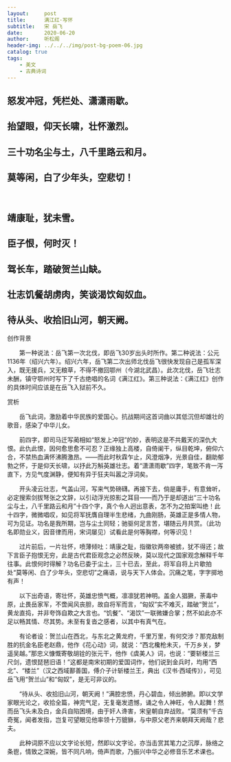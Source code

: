 ```yaml
---
layout:     post
title:      满江红·写怀
subtitle:   宋 岳飞
date:       2020-06-20
author:     听松阁
header-img: ../../../img/post-bg-poem-06.jpg
catalog: true
tags:
    - 美文
    - 古典诗词
---
```


## 怒发冲冠，凭栏处、潇潇雨歇。
## 抬望眼，仰天长啸，壮怀激烈。
## 三十功名尘与土，八千里路云和月。
## 莫等闲，白了少年头，空悲切！
&nbsp;
## 靖康耻，犹未雪。
## 臣子恨，何时灭！
## 驾长车，踏破贺兰山缺。
## 壮志饥餐胡虏肉，笑谈渴饮匈奴血。
## 待从头、收拾旧山河，朝天阙。



创作背景

　　第一种说法：岳飞第一次北伐，即岳飞30岁出头时所作。第二种说法：公元1136年（绍兴六年）。绍兴六年，岳飞第二次出师北伐岳飞很快发现自己是孤军深入，既无援兵，又无粮草，不得不撤回鄂州（今湖北武昌）。此次北伐，岳飞壮志未酬，镇守鄂州时写下了千古绝唱的名词《满江红》。第三种说法：《满江红》创作的具体时间应该是在岳飞入狱前不久。



赏析

　　岳飞此词，激励着中华民族的爱国心。抗战期间这首词曲以其低沉但却雄壮的歌音，感染了中华儿女。

　　前四字，即司马迁写蔺相如“怒发上冲冠”的妙，表明这是不共戴天的深仇大恨。此仇此恨，因何愈思愈不可忍？正缘独上高楼，自倚阑干，纵目乾坤，俯仰六合，不禁热血满怀沸腾激昂。——而此时秋霖乍止，风澄烟净，光景自佳，翻助郁勃之怀，于是仰天长啸，以抒此万斛英雄壮志。着“潇潇雨歇”四字，笔致不肯一泻直下，方见气度渊静，便知有异于狂夫叫嚣之浮词矣。

　　开头凌云壮志，气盖山河，写来气势磅礴。再接下去，倘是庸手，有意耸听，必定搜索剑拔弩张之文辞，以引动浮光掠影之耳目——而乃于是却道出“三十功名尘与土，八千里路云和月”十四个字，真个令人迥出意表，怎不为之拍案叫绝！此十四字，微微唱叹，如见将军抚膺自理半生悲绪，九曲刚肠，英雄正是多情人物，可为见证。功名是我所期，岂与尘土同轻；驰驱何足言苦，堪随云月共赏。（此功名即勋业义，因音律而用，宋词屡见）试看此是何等胸襟，何等识见！

　　过片前后，一片壮怀，喷薄倾吐：靖康之耻，指徽钦两帝被掳，犹不得还；故下言臣子抱恨无穷，此是古代君臣观念之必然反映，莫以现代之国家观念解释千年往事。此恨何时得解？功名已委于尘土，三十已去，至此，将军自将上片歇拍处“莫等闲、白了少年头，空悲切”之痛语，说与天下人体会。沉痛之笔，字字掷地有声！

　　以下出奇语，寄壮怀，英雄忠愤气概，凛凛犹若神明。盖金人猖獗，荼毒中原，止畏岳家军，不啻闻风丧胆，故自将军而言，“匈奴”实不难灭，踏破“贺兰”，黄龙直捣，并非夸饰自欺之大言也。“饥餐”、“渴饮”一联微嫌合掌；然不如此亦不足以畅其情、尽其势。未至有复沓之感者，以其中有真气在。

　　有论者设：贺兰山在西北，与东北之黄龙府，千里万里，有何交涉？那克敌制胜的抗金名臣老赵鼎，他作《花心动》词，就说：“西北欃枪未灭，千万乡关，梦遥吴越。”那忠义慷慨寄敬胡铨的张元干，他作《虞美人》词，也说：“要斩楼兰三尺剑，遗恨琵琶旧语！”这都是南宋初期的爱国词作，他们说到金兵时，均用“西北”、“楼兰”（汉之西域鄯善国，傅介子计斩楼兰王，典出《汉书·西域传》），可见岳飞用“贺兰山”和“匈奴”，是无可非议的。

　　“待从头、收拾旧山河，朝天阙！”满腔忠愤，丹心碧血，倾出肺腑。即以文学家眼光论之，收拾全篇，神完气足，无复毫发遗憾，诵之令人神旺，令人起舞！然而岳飞头未及白，金兵自陷困境，由于奸人谗害，宋皇朝自弃战败。“莫须有”千古奇冤，闻者发指，岂复可望眼见他率领十万貔貅，与中原父老齐来朝拜天阙哉？悲夫。

　　此种词原不应以文字论长短，然即以文字论，亦当击赏其笔力之沉厚，脉络之条鬯，情致之深婉，皆不同凡响，倚声而歌，乃振兴中华之必修音乐艺术课也。
